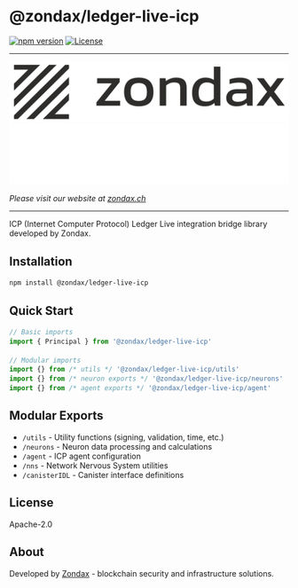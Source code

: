 # @zondax/ledger-live-icp

[![npm version](https://badge.fury.io/js/%40zondax%2Fledger-live-icp.svg)](https://badge.fury.io/js/%40zondax%2Fledger-live-icp)
[![License](https://img.shields.io/badge/License-Apache%202.0-blue.svg)](https://opensource.org/licenses/Apache-2.0)

---

![zondax_light](docs/zondax_light.png#gh-light-mode-only)
![zondax_dark](docs/zondax_dark.png#gh-dark-mode-only)

_Please visit our website at [zondax.ch](https://www.zondax.ch)_

---

ICP (Internet Computer Protocol) Ledger Live integration bridge library developed by Zondax.

## Installation

```bash
npm install @zondax/ledger-live-icp
```

## Quick Start

```typescript
// Basic imports
import { Principal } from '@zondax/ledger-live-icp'

// Modular imports
import {} from /* utils */ '@zondax/ledger-live-icp/utils'
import {} from /* neuron exports */ '@zondax/ledger-live-icp/neurons'
import {} from /* agent exports */ '@zondax/ledger-live-icp/agent'
```

## Modular Exports

- `/utils` - Utility functions (signing, validation, time, etc.)
- `/neurons` - Neuron data processing and calculations
- `/agent` - ICP agent configuration
- `/nns` - Network Nervous System utilities
- `/canisterIDL` - Canister interface definitions

## License

Apache-2.0

## About

Developed by [Zondax](https://zondax.ch/) - blockchain security and infrastructure solutions.
